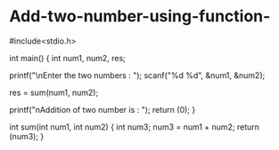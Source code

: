 # Add-two-number-using-function-
#include<stdio.h>
 
int main() {
   int num1, num2, res;
 
   printf("\nEnter the two numbers : ");
   scanf("%d %d", &num1, &num2);

   res = sum(num1, num2);
 
   printf("nAddition of two number is : ");
   return (0);
}
 
int sum(int num1, int num2) {
   int num3;
   num3 = num1 + num2;
   return (num3);
}

